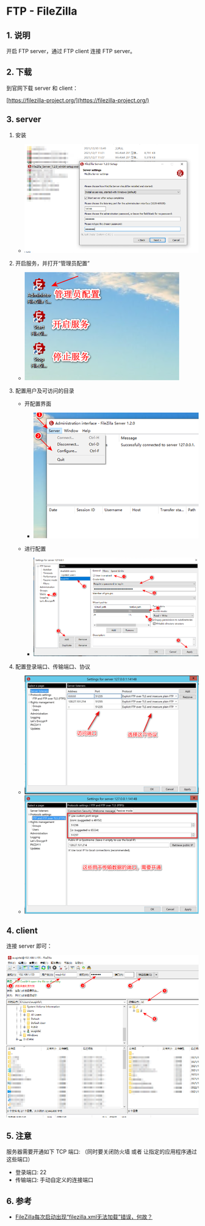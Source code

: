 # FTP - FileZilla

## 1. 说明

开启 FTP server，通过 FTP client 连接 FTP server。

## 2. 下载

到官网下载 server 和 client：

[https://filezilla-project.org/](https://filezilla-project.org/)

## 3. server

1. 安装

    * ![./images/FileZilla_1.png](./images/FileZilla_1.png)

2. 开启服务，并打开“管理员配置”

    * ![./images/FileZilla_2.png](./images/FileZilla_2.png)

3. 配置用户及可访问的目录

    * 开配置界面

        * ![./images/FileZilla_3.png](./images/FileZilla_3.png)

    * 进行配置

        * ![./images/FileZilla_4.png](./images/FileZilla_4.png)

4. 配置登录端口、传输端口、协议

    * ![image-20250214140336067](./images/image-20250214140336067.png)
    * ![image-20250214140530864](./images/image-20250214140530864.png)

## 4. client

连接 server 即可：

![./images/FileZilla_5.png](./images/FileZilla_5.png)

## 5. 注意

服务器需要开通如下 TCP 端口: （同时要关闭防火墙 或者 让指定的应用程序通过这些端口）

* 登录端口: 22
* 传输端口: 手动自定义的连接端口


## 6. 参考

* [FileZilla每次启动出现“filezilla.xml无法加载”错误，何故？](https://www.oschina.net/question/140230_65123?sort=time)
